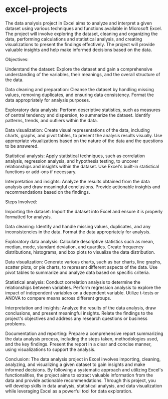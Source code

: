 # excel-projects

The data analysis project in Excel aims to analyze and interpret a given dataset using various techniques and functions available in Microsoft Excel. The project will involve exploring the dataset, cleaning and organizing the data, performing calculations and statistical analysis, and creating visualizations to present the findings effectively. The project will provide valuable insights and help make informed decisions based on the data.

Objectives:

Understand the dataset: Explore the dataset and gain a comprehensive understanding of the variables, their meanings, and the overall structure of the data.

Data cleaning and preparation: Cleanse the dataset by handling missing values, removing duplicates, and ensuring data consistency. Format the data appropriately for analysis purposes.

Exploratory data analysis: Perform descriptive statistics, such as measures of central tendency and dispersion, to summarize the dataset. Identify patterns, trends, and outliers within the data.

Data visualization: Create visual representations of the data, including charts, graphs, and pivot tables, to present the analysis results visually. Use appropriate visualizations based on the nature of the data and the questions to be answered.

Statistical analysis: Apply statistical techniques, such as correlation analysis, regression analysis, and hypothesis testing, to uncover relationships and insights within the dataset. Use Excel's built-in statistical functions or add-ons if necessary.

Interpretation and insights: Analyze the results obtained from the data analysis and draw meaningful conclusions. Provide actionable insights and recommendations based on the findings.

Steps Involved:

Importing the dataset: Import the dataset into Excel and ensure it is properly formatted for analysis.

Data cleaning: Identify and handle missing values, duplicates, and any inconsistencies in the data. Format the data appropriately for analysis.

Exploratory data analysis: Calculate descriptive statistics such as mean, median, mode, standard deviation, and quartiles. Create frequency distributions, histograms, and box plots to visualize the data distribution.

Data visualization: Generate various charts, such as bar charts, line graphs, scatter plots, or pie charts, to represent different aspects of the data. Use pivot tables to summarize and analyze data based on specific criteria.

Statistical analysis: Conduct correlation analysis to determine the relationships between variables. Perform regression analysis to explore the impact of independent variables on a dependent variable. Utilize t-tests or ANOVA to compare means across different groups.

Interpretation and insights: Analyze the results of the data analysis, draw conclusions, and present meaningful insights. Relate the findings to the project's objectives and address any research questions or business problems.

Documentation and reporting: Prepare a comprehensive report summarizing the data analysis process, including the steps taken, methodologies used, and the key findings. Present the report in a clear and concise manner, using visualizations to support the analysis.

Conclusion:
The data analysis project in Excel involves importing, cleaning, analyzing, and visualizing a given dataset to gain insights and make informed decisions. By following a systematic approach and utilizing Excel's functionalities, the project aims to extract valuable information from the data and provide actionable recommendations. Through this project, you will develop skills in data analysis, statistical analysis, and data visualization while leveraging Excel as a powerful tool for data exploration.
